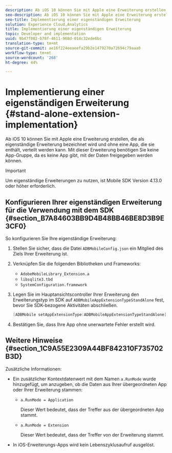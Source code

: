```yaml
---
description: Ab iOS 10 können Sie mit Apple eine Erweiterung erstellen, die als eigenständige Erweiterung bezeichnet wird und ohne eine App, die sie enthält, verteilt werden kann. Mit dieser Erweiterung benötigen Sie keine App-Gruppe, da es keine App gibt, mit der Daten freigegeben werden können.
seo-description: Ab iOS 10 können Sie mit Apple eine Erweiterung erstellen, die als eigenständige Erweiterung bezeichnet wird und ohne eine App, die sie enthält, verteilt werden kann. Mit dieser Erweiterung benötigen Sie keine App-Gruppe, da es keine App gibt, mit der Daten freigegeben werden können.
seo-title: Implementierung einer eigenständigen Erweiterung
solution: Experience Cloud,Analytics
title: Implementierung einer eigenständigen Erweiterung
topic: Developer and implementation
uuid: 9b47f082-b78f-4611-968d-014c32ede6bc
translation-type: tm+mt
source-git-commit: ae16f224eeaeefa29b2e1479270a72694c79aaa0
workflow-type: tm+mt
source-wordcount: '268'
ht-degree: 44%

---
```



# Implementierung einer eigenständigen Erweiterung {#stand-alone-extension-implementation}

Ab iOS 10 können Sie mit Apple eine Erweiterung erstellen, die als eigenständige Erweiterung bezeichnet wird und ohne eine App, die sie enthält, verteilt werden kann. Mit dieser Erweiterung benötigen Sie keine App-Gruppe, da es keine App gibt, mit der Daten freigegeben werden können.

>[!IMPORTANT]
>
>Um eigenständige Erweiterungen zu nutzen, ist Mobile SDK Version 4.13.0 oder höher erforderlich.

## Konfigurieren Ihrer eigenständigen Erweiterung für die Verwendung mit dem SDK {#section_B7A84603BB9D4B48BB46BE8D3B9E3CF0}

So konfigurieren Sie Ihre eigenständige Erweiterung:

1. Stellen Sie sicher, dass die Datei `ADBMobileConfig.json` ein Mitglied des Ziels Ihrer Erweiterung ist.
1. Verknüpfen Sie die folgenden Bibliotheken und Frameworks:

   * `AdobeMobileLibrary_Extension.a`
   * `libsqlite3.tbd`
   * `SystemConfiguration.framework`

1. Legen Sie im Hauptansichtscontroller Ihrer Erweiterung den Erweiterungstyp im SDK auf `ADBMobileAppExtensionTypeStandAlone` fest, bevor Sie SDK-bezogene Aktivitäten abschließen.

   ```objective-c
   [ADBMobile setAppExtensionType:ADBMobileAppExtensionTypeStandAlone];
   ```

1. Bestätigen Sie, dass Ihre App ohne unerwartete Fehler erstellt wird.

## Weitere Hinweise {#section_1C9A55E2309A44BF842310F735702B3D}

Zusätzliche Informationen:

* Ein zusätzlicher Kontextdatenwert mit dem Namen `a.RunMode` wurde hinzugefügt, um anzugeben, ob die Daten aus Ihrer übergeordneten App oder Ihrer Erweiterung stammen:

   * `a.RunMode = Application`

      Dieser Wert bedeutet, dass der Treffer aus der übergeordneten App stammt.
   * `a.RunMode = Extension`

      Dieser Wert bedeutet, dass der Treffer von der Erweiterung stammt.

* In iOS-Erweiterungs-Apps wird kein Lebenszyklusaufruf ausgelöst.

